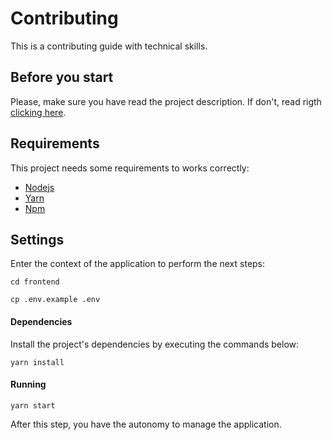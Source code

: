 # Contributing

This is a contributing guide with technical skills.

## Before you start

Please, make sure you have read the project description. If don't, read rigth [clicking here](README.md).

## Requirements

This project needs some requirements to works correctly:

- [Nodejs](https://nodejs.org/en/)
- [Yarn](https://yarnpkg.com/)
- [Npm](https://www.npmjs.com/)

## Settings

Enter the context of the application to perform the next steps:

```shell
cd frontend
```

```shell
cp .env.example .env
```

#### Dependencies

Install the project's dependencies by executing the commands below:

```shell
yarn install
```

#### Running

```shell
yarn start
```

After this step, you have the autonomy to manage the application.
